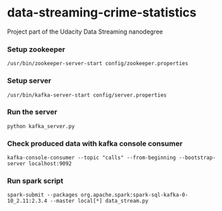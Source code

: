 # data-streaming-crime-statistics

Project part of the Udacity Data Streaming nanodegree

### Setup zookeeper
`/usr/bin/zookeeper-server-start config/zookeeper.properties`

### Setup server
`/usr/bin/kafka-server-start config/server.properties`

### Run the server
`python kafka_server.py`

### Check produced data with kafka console consumer
`kafka-console-consumer --topic "calls" --from-beginning --bootstrap-server localhost:9092`

### Run spark script
`spark-submit --packages org.apache.spark:spark-sql-kafka-0-10_2.11:2.3.4 --master local[*] data_stream.py`

